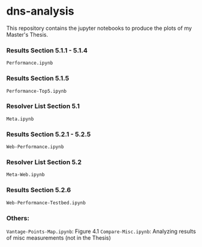 # dns-analysis
This repository contains the jupyter notebooks to produce the plots of my Master's Thesis.

### Results Section 5.1.1 - 5.1.4
`Performance.ipynb`

### Results Section 5.1.5
`Performance-Top5.ipynb`

### Resolver List Section 5.1
`Meta.ipynb`

### Results Section 5.2.1 - 5.2.5
`Web-Performance.ipynb`

### Resolver List Section 5.2
`Meta-Web.ipynb`

### Results Section 5.2.6
`Web-Performance-Testbed.ipynb`

### Others:
`Vantage-Points-Map.ipynb`: Figure 4.1
`Compare-Misc.ipynb`: Analyzing results of misc measurements (not in the Thesis)
